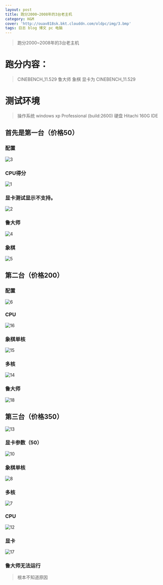 ```yaml
---
layout: post
title: 跑分2000~2008年的3台老主机
category: H&M
cover: 'http://ouav818sk.bkt.clouddn.com/oldpc/img/3.bmp'
tags: 日志 blog 博文 pc 电脑
---
```


> 跑分2000~2008年的3台老主机

# 跑分内容：
> CINEBENCH_11.529
> 鲁大师
> 象棋
> 显卡为 CINEBENCH_11.529


# 测试环境

> 操作系统 windows xp Professional (build:2600)
> 硬盘 Hitachi 160G  IDE


## 首先是第一台（价格50）

### 配置
![3](http://ouav818sk.bkt.clouddn.com/oldpc/img/3.bmp)

### CPU得分

![1](http://ouav818sk.bkt.clouddn.com/oldpc/img/1.bmp)

### 显卡测试显示不支持。

![2](http://ouav818sk.bkt.clouddn.com/oldpc/img/2.bmp)

### 鲁大师

![4](http://ouav818sk.bkt.clouddn.com/oldpc/img/4.bmp)

### 象棋

![5](http://ouav818sk.bkt.clouddn.com/oldpc/img/5.bmp)

## 第二台（价格200）

### 配置

![6](http://ouav818sk.bkt.clouddn.com/oldpc/img/6.bmp)

### CPU

![16](http://ouav818sk.bkt.clouddn.com/oldpc/img/16.bmp)

### 象棋单核

![15](http://ouav818sk.bkt.clouddn.com/oldpc/img/15.bmp)

### 多核

![14](http://ouav818sk.bkt.clouddn.com/oldpc/img/14.bmp)

### 鲁大师

![18](http://ouav818sk.bkt.clouddn.com/oldpc/img/18.bmp)

## 第三台（价格350）

![13](http://ouav818sk.bkt.clouddn.com/oldpc/img/13.bmp)

### 显卡参数（50）

![10](http://ouav818sk.bkt.clouddn.com/oldpc/img/10.bmp)

### 象棋单核

![8](http://ouav818sk.bkt.clouddn.com/oldpc/img/8.bmp)

### 多核

![7](http://ouav818sk.bkt.clouddn.com/oldpc/img/7.bmp)

### CPU

![12](http://ouav818sk.bkt.clouddn.com/oldpc/img/12.bmp)

### 显卡

![17](http://ouav818sk.bkt.clouddn.com/oldpc/img/17.bmp)

### 鲁大师无法运行
> 根本不知道原因